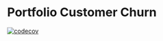 # Portfolio Customer Churn

[![codecov](https://codecov.io/gh/JoaoPicolo/Portfolio-CustomerChurn/branch/main/graph/badge.svg?token=9EQYB1J5VD)](https://codecov.io/gh/JoaoPicolo/Portfolio-CustomerChurn)
